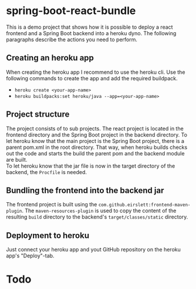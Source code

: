 # spring-boot-react-bundle

This is a demo project that shows how it is possible to deploy a react frontend and a Spring Boot backend into a heroku dyno. The following paragraphs describe the actions you need to perform.

## Creating an heroku app
When creating the heroku app I recommend to use the heroku cli. Use the following commands to create the app and add the required buildpack.
* `heroku create <your-app-name>`
* `heroku buildpacks:set heroku/java --app=<your-app-name>`

## Project structure

The project consists of to sub projects. The react project is located in the frontend directory and the Spring Boot project in the backend directory. To let heroku know that the main project is the Spring Boot project, there is a parent pom.xml in the root directory. That way, when heroku builds checks out the code and starts the build the parent pom and the backend module are built.<br />
To let heroku know that the jar file is now in the target directory of the backend, the `Procfile` is needed.

## Bundling the frontend into the backend jar

The frontend project is built using the `com.github.eirslett:frontend-maven-plugin`. The `maven-resources-plugin` is used to copy the content of the resulting `build` directory to the backend's `target/classes/static` directory.<br />

## Deployment to heroku

Just connect your heroku app and yout GitHub repository on the heroku app's "Deploy"-tab.
# Todo
